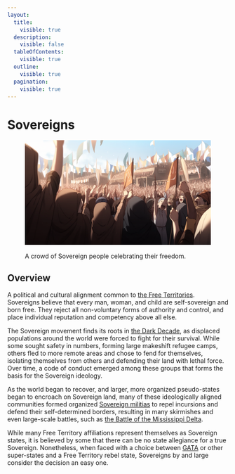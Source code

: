 ```yaml
---
layout:
  title:
    visible: true
  description:
    visible: false
  tableOfContents:
    visible: true
  outline:
    visible: true
  pagination:
    visible: true
---
```


# Sovereigns

<figure><img src="../../../.gitbook/assets/67 (1).png" alt=""><figcaption><p>A crowd of Sovereign people celebrating their freedom.</p></figcaption></figure>

## Overview

A political and cultural alignment common to [the Free Territories](../../gata/the-basics.md). Sovereigns believe that every man, woman, and child are self-sovereign and born free. They reject all non-voluntary forms of authority and control, and place individual reputation and competency above all else.

The Sovereign movement finds its roots in [the Dark Decade](../../history/the-dark-decade.md), as displaced populations around the world were forced to fight for their survival. While some sought safety in numbers, forming large makeshift refugee camps, others fled to more remote areas and chose to fend for themselves, isolating themselves from others and defending their land with lethal force. Over time, a code of conduct emerged among these groups that forms the basis for the Sovereign ideology.

As the world began to recover, and larger, more organized pseudo-states began to encroach on Sovereign land, many of these ideologically aligned communities formed organized [Sovereign militias](../military-defense/sovereign-militias.md) to repel incursions and defend their self-determined borders, resulting in many skirmishes and even large-scale battles, such as [the Battle of the Mississippi Delta](../history/historical-conflicts.md#battle-of-the-mississippi-delta-2064).

While many Free Territory affiliations represent themselves as Sovereign states, it is believed by some that there can be no state allegiance for a true Sovereign. Nonetheless, when faced with a choice between [GATA](../../gata/the-basics.md) or other super-states and a Free Territory rebel state, Sovereigns by and large consider the decision an easy one.

